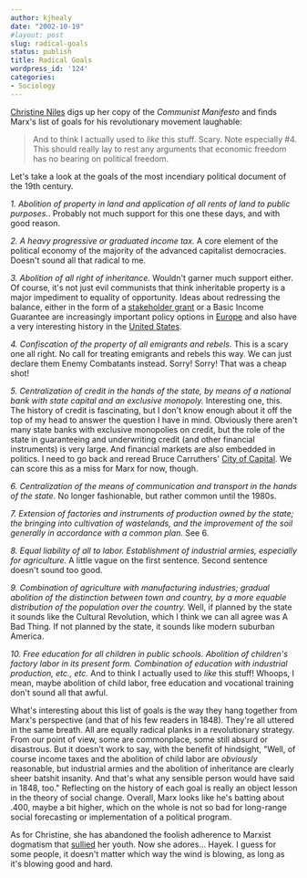 ```yaml
---
author: kjhealy
date: "2002-10-19"
#layout: post
slug: radical-goals
status: publish
title: Radical Goals
wordpress_id: '124'
categories:
- Sociology
---
```


[Christine Niles](http://niles.blogspot.com/2002_10_13_niles_archive.html#83131176 "LawMuse") digs up her copy of the *Communist Manifesto* and finds Marx's list of goals for his revolutionary movement laughable:

> And to think I actually used to *like* this stuff. Scary. Note especially \#4. This should really lay to rest any arguments that economic freedom has no bearing on political freedom.

Let's take a look at the goals of the most incendiary political document of the 19th century.

*1. Abolition of property in land and application of all rents of land to public purposes.*.
 Probably not much support for this one these days, and with good reason.

*2. A heavy progressive or graduated income tax.*
 A core element of the political economy of the majority of the advanced capitalist democracies. Doesn't sound all that radical to me.

*3. Abolition of all right of inheritance.*
 Wouldn't garner much support either. Of course, it's not just evil communists that think inheritable property is a major impediment to equality of opportunity. Ideas about redressing the balance, either in the form of a [stakeholder grant](http://www.amazon.com/exec/obidos/tg/detail/-/0300082606) or a Basic Income Guarantee are increasingly important policy options in [Europe](http://www.etes.ucl.ac.be/BIEN/bien.html) and also have a very interesting history in the [United States](http://www.widerquist.com/usbig/).

*4. Confiscation of the property of all emigrants and rebels.*
 This is a scary one all right. No call for treating emigrants and rebels this way. We can just declare them Enemy Combatants instead. Sorry! Sorry! That was a cheap shot!

*5. Centralization of credit in the hands of the state, by means of a national bank with state capital and an exclusive monopoly.*
 Interesting one, this. The history of credit is fascinating, but I don't know enough about it off the top of my head to answer the question I have in mind. Obviously there aren't many state banks with exclusive monopolies on credit, but the role of the state in guaranteeing and underwriting credit (and other financial instruments) is very large. And financial markets are also embedded in politics. I need to go back and reread Bruce Carruthers' [City of Capital](http://www.amazon.com/exec/obidos/tg/detail/-/0691049602). We can score this as a miss for Marx for now, though.

*6. Centralization of the means of communication and transport in the hands of the state.*
 No longer fashionable, but rather common until the 1980s.

*7. Extension of factories and instruments of production owned by the state; the bringing into cultivation of wastelands, and the improvement of the soil generally in accordance with a common plan.*
 See 6.

*8. Equal liability of all to labor. Establishment of industrial armies, especially for agriculture.*
 A little vague on the first sentence. Second sentence doesn't sound too good.

*9. Combination of agriculture with manufacturing industries; gradual abolition of the distinction between town and country, by a more equable distribution of the population over the country.*
 Well, if planned by the state it sounds like the Cultural Revolution, which I think we can all agree was A Bad Thing. If not planned by the state, it sounds like modern suburban America.

*10. Free education for all children in public schools. Abolition of children's factory labor in its present form. Combination of education with industrial production, etc., etc.*
 And to think I actually used to *like* this stuff! Whoops, I mean, maybe abolition of child labor, free education and vocational training don't sound all that awful.

What's interesting about this list of goals is the way they hang together from Marx's perspective (and that of his few readers in 1848). They're all uttered in the same breath. All are equally radical planks in a revolutionary strategy. From our point of view, some are commonplace, some still absurd or disastrous. But it doesn't work to say, with the benefit of hindsight, "Well, of course income taxes and the abolition of child labor are *obviously* reasonable, but industrial armies and the abolition of inheritance are clearly sheer batshit insanity. And that's what any sensible person would have said in 1848, too." Reflecting on the history of each goal is really an object lesson in the theory of social change. Overall, Marx looks like he's batting about .400, maybe a bit higher, which on the whole is not so bad for long-range social forecasting or implementation of a political program.

As for Christine, she has abandoned the foolish adherence to Marxist dogmatism that [sullied](http://sullywatch.blogspot.com) her youth. Now she adores… Hayek. I guess for some people, it doesn't matter which way the wind is blowing, as long as it's blowing good and hard.
